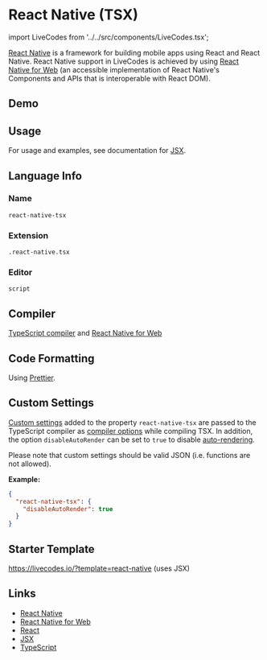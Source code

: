 # React Native (TSX)

import LiveCodes from '../../src/components/LiveCodes.tsx';

[React Native](https://reactnative.dev/) is a framework for building mobile apps using React and React Native. React Native support in LiveCodes is achieved by using [React Native for Web](https://necolas.github.io/react-native-web/) (an accessible implementation of React Native's Components and APIs that is interoperable with React DOM).

## Demo

<LiveCodes template="react-native" height="400px"></LiveCodes>

## Usage

For usage and examples, see documentation for [JSX](./jsx.html.md).

## Language Info

### Name

`react-native-tsx`

### Extension

`.react-native.tsx`

### Editor

`script`

## Compiler

[TypeScript compiler](./typescript.html.md) and [React Native for Web](https://necolas.github.io/react-native-web/)

## Code Formatting

Using [Prettier](https://prettier.io/).

## Custom Settings

[Custom settings](../advanced/custom-settings.html.md) added to the property `react-native-tsx` are passed to the TypeScript compiler as [compiler options](https://www.typescriptlang.org/tsconfig#compilerOptions) while compiling TSX.
In addition, the option `disableAutoRender` can be set to `true` to disable [auto-rendering](./jsx#auto-rendering).

Please note that custom settings should be valid JSON (i.e. functions are not allowed).

**Example:**

```json title="Custom Settings"
{
  "react-native-tsx": {
    "disableAutoRender": true
  }
}
```

## Starter Template

https://livecodes.io/?template=react-native (uses JSX)

## Links

- [React Native](https://reactnative.dev/)
- [React Native for Web](https://necolas.github.io/react-native-web/)
- [React](https://react.dev/)
- [JSX](https://react.dev/learn/writing-markup-with-jsx)
- [TypeScript](https://www.typescriptlang.org/)